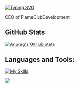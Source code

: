 [![Typing SVG](https://readme-typing-svg.demolab.com?font=Fira+Code&pause=1500&color=F7F7F7&random=false&width=435&lines=Hello%2C+my+name+is+HCFAlerts;I'm+Java+Developer)](https://git.io/typing-svg)

CEO of FlameClubDevelopment

## GitHub Stats
[![Anurag's GitHub stats](https://github-readme-stats.vercel.app/api?username=HCFAlerts&theme=transparent)](https://github.com/anuraghazra/github-readme-stats)

## Languages and Tools:
[![My Skills](https://skillicons.dev/icons?i=eclipse,gradle,idea,java,js,kotlin,linux,maven,mongodb,mysql,redis,vscode&theme=dark)](https://skillicons.dev)


[![](https://visitcount.itsvg.in/api?id=HCFAlerts&label=Profile%20Views&color=12&icon=5&pretty=true)](https://visitcount.itsvg.in)
